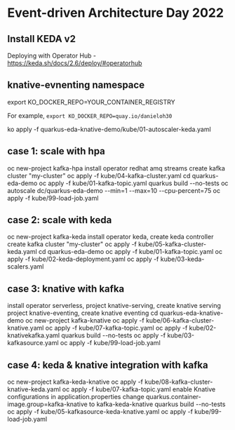 # Event-driven Architecture Day 2022

## Install KEDA v2

Deploying with Operator Hub - https://keda.sh/docs/2.6/deploy/#operatorhub

## knative-evnenting namespace

export KO_DOCKER_REPO=YOUR_CONTAINER_REGISTRY

For example, `export KO_DOCKER_REPO=quay.io/danieloh30`

ko apply -f quarkus-eda-knative-demo/kube/01-autoscaler-keda.yaml

## case 1: scale with hpa
oc new-project kafka-hpa
install operator redhat amq streams
create kafka cluster "my-cluster"
oc apply -f kube/04-kafka-cluster.yaml
cd quarkus-eda-demo
oc apply -f kube/01-kafka-topic.yaml
quarkus build --no-tests
oc autoscale dc/quarkus-eda-demo --min=1 --max=10 --cpu-percent=75
oc apply -f kube/99-load-job.yaml

## case 2: scale with keda
oc new-project kafka-keda
install operator keda, create keda controller
create kafka cluster "my-cluster"
oc apply -f kube/05-kafka-cluster-keda.yaml
cd quarkus-eda-demo
oc apply -f kube/01-kafka-topic.yaml
oc apply -f kube/02-keda-deployment.yaml
oc apply -f kube/03-keda-scalers.yaml

## case 3: knative with kafka
install operator serverless, 
project knative-serving, create knative serving
project knative-eventing, create knative eventing
cd quarkus-eda-knative-demo
oc new-project kafka-knative
oc apply -f kube/06-kafka-cluster-knative.yaml
oc apply -f kube/07-kafka-topic.yaml
oc apply -f kube/02-knativekafka.yaml
quarkus build --no-tests
oc apply -f kube/03-kafkasource.yaml
oc apply -f kube/99-load-job.yaml

## case 4: keda & knative integration with kafka
oc new-project kafka-keda-knative
oc apply -f kube/08-kafka-cluster-knative-keda.yaml
oc apply -f kube/07-kafka-topic.yaml
enable Knative configurations in application.properties
change quarkus.container-image.group=kafka-knative to kafka-keda-knative
quarkus build --no-tests
oc apply -f kube/05-kafkasource-keda-knative.yaml
oc apply -f kube/99-load-job.yaml
